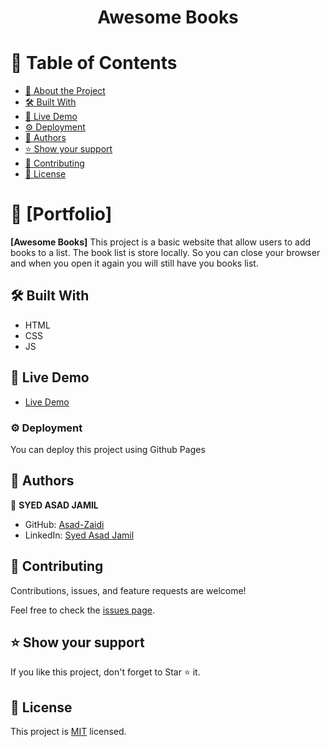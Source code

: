<a name="readme-top"></a>
<div align="center">
    <h1><b>Awesome Books</b></h1>
</div>

<!-- TABLE OF CONTENTS -->

# 📗 Table of Contents

- [📖 About the Project](#about-project)
- [🛠 Built With](#built-with)
- [🚀 Live Demo](#live-demo)
- [⚙️ Deployment](#deployment)
- [👥 Authors](#authors)
- [⭐️ Show your support](#support)
- [🤝 Contributing](#contributing)
- [📝 License](#license)

<!-- PROJECT DESCRIPTION -->

# 📖 [Portfolio] <a name="Awesome Books"></a>


**[Awesome Books]**
    This project is a basic website that allow users to add books to a list. The book list is store locally. So you can close your browser and when you open it again you will still have you books list.


## 🛠 Built With <a name="built-with"></a>

- HTML
- CSS
- JS


## 🚀 Live Demo <a name="live-demo"></a>


- [Live Demo](https://asad-zaidi.github.io/Awesome-Books/)




### ⚙️ Deployment

You can deploy this project using Github Pages




## 👥 Authors <a name="authors"></a>


👤 **SYED ASAD JAMIL**

- GitHub: [Asad-Zaidi](https://github.com/Asad-Zaidi)
- LinkedIn: [Syed Asad Jamil](https://www.linkedin.com/in/syed-asad-jamil-41a669261/?lipi=urn%3Ali%3Apage%3Ad_flagship3_feed%3B180xZ18hRKuPH1pulTjiSg%3D%3D)


## 🤝 Contributing <a name="contributing"></a>

Contributions, issues, and feature requests are welcome!

Feel free to check the [issues page](../../issues/).


<!-- SUPPORT -->

## ⭐️ Show your support <a name="support"></a>


If you like this project, don't forget to Star ⭐️ it.


<!-- ACKNOWLEDGEMENTS -->


## 📝 License <a name="license"></a>

This project is [MIT](./LICENSE) licensed.
